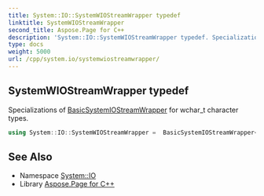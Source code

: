 ```yaml
---
title: System::IO::SystemWIOStreamWrapper typedef
linktitle: SystemWIOStreamWrapper
second_title: Aspose.Page for C++
description: 'System::IO::SystemWIOStreamWrapper typedef. Specializations of BasicSystemIOStreamWrapper for wchar_t character types in C++.'
type: docs
weight: 5000
url: /cpp/system.io/systemwiostreamwrapper/
---
```

## SystemWIOStreamWrapper typedef


Specializations of [BasicSystemIOStreamWrapper](../basicsystemiostreamwrapper/) for wchar_t character types.

```cpp
using System::IO::SystemWIOStreamWrapper =  BasicSystemIOStreamWrapper<wchar_t, std::char_traits<wchar_t>>
```

## See Also

* Namespace [System::IO](../)
* Library [Aspose.Page for C++](../../)
